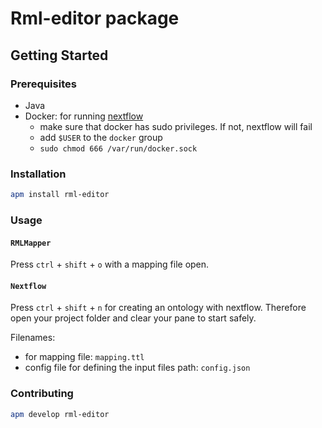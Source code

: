 # Rml-editor package

## Getting Started

### Prerequisites

- Java
- Docker: for running [nextflow](https://www.nextflow.io/)
    - make sure that docker has sudo privileges. If not, nextflow will fail
    - add `$USER` to the `docker` group
    - `sudo chmod 666 /var/run/docker.sock`

### Installation

```sh
apm install rml-editor
```

### Usage

#### `RMLMapper`

Press `ctrl` + `shift` + `o` with a mapping file open.

#### `Nextflow`

Press `ctrl` + `shift` + `n` for creating an ontology with nextflow. Therefore open your project folder and clear your pane to start safely.

Filenames:
- for mapping file: `mapping.ttl`
- config file for defining the input files path: `config.json`

### Contributing

```sh
apm develop rml-editor
```
